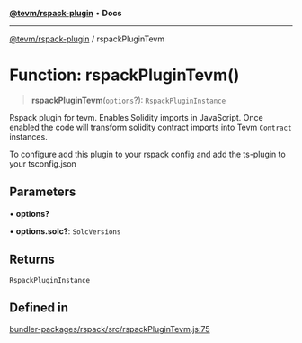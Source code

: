 [**@tevm/rspack-plugin**](../README.md) • **Docs**

***

[@tevm/rspack-plugin](../globals.md) / rspackPluginTevm

# Function: rspackPluginTevm()

> **rspackPluginTevm**(`options`?): `RspackPluginInstance`

Rspack plugin for tevm. Enables Solidity imports in JavaScript. Once enabled the code
will transform solidity contract imports into Tevm `Contract` instances.

To configure add this plugin to your rspack config and add the ts-plugin to your tsconfig.json

## Parameters

• **options?**

• **options.solc?**: `SolcVersions`

## Returns

`RspackPluginInstance`

## Defined in

[bundler-packages/rspack/src/rspackPluginTevm.js:75](https://github.com/qbzzt/tevm-monorepo/blob/main/bundler-packages/rspack/src/rspackPluginTevm.js#L75)
